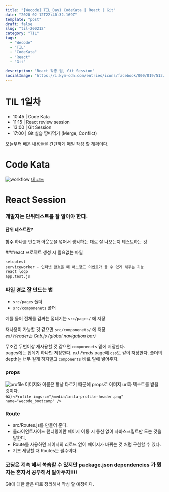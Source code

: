 ```yaml
---
title: "[Wecode] TIL_Day1 CodeKata | React | Git"
date: "2020-02-12T22:40:32.169Z"
template: "post"
draft: false
slug: "til-200212"
category: "TIL"
tags:
  - "Wecode"
  - "TIL"
  - "CodeKata"
  - "React"
  - "Git"
  
description: "React 각종 팁, Git Session"
socialImage: "https://i.kym-cdn.com/entries/icons/facebook/000/019/513/til.jpg"
---
```

<!-- ![workflow](/media/react-logo.png) -->
# TIL 1일차
- 10:45 | Code Kata
- 11:15 | React review session
- 13:00 | Git Session
- 17:00 | Git 실습 땅따먹기 (Merge, Conflict)


오늘부터 배운 내용들을 간단하게 매일 작성 할 계획이다.

# Code Kata
![workflow](/media/code-kata-day3.png)
[내 코드](https://github.com/DanSJKim/code-kata/blob/master/day3.js "Github")


# React Session
### 개발자는 단위테스트를 잘 알아야 한다.
#### 단위 테스트란?
  함수 하나를 인풋과 아웃풋을 넣어서 생각하는 대로 잘 나오는지 테스트하는 것

###react 프로젝트 생성 시 필요없는 파일
```
setuptest   
serviceworker - 인터넷 끊겼을 때 어느정도 이벤트가 돌 수 있게 해주는 기능   
react logo   
app.test.js   
```

### 파일 경로 잘 만드는 법
- `src/pages` 폴더   
- `src/componenets` 폴더

예를 들어 전체를 감싸는 껍데기는 `src/pages/` 에 저장

재사용이 가능할 것 같으면 `src/componenets/` 에 저장   
*ex) Header는 Gnb.js (global navigation bar)*

무조건 두번이상 재사용할 것 같으면 `componenets` 밑에 저장한다.   
pages에는 껍데기 하나만 저장한다. *ex) Feeds*
page에 `css`도 같이 저장한다.
폴더의 depth는 너무 길게 하지말고 `components` 바로 밑에 넣어주자.

### props
![profile](/media/insta-profile-header.png)
이미지와 이름은 항상 다르기 때문에 props로 이미지 url과 텍스트를 받을 것이다.   
ex) `<Profile imgsrc="/media/insta-profile-header.png" name="wecode_bootcamp" />`


### Route
- src/Routes.js를 만들어 준다.   
- 클라이언트사이드 랜더링이란 페이지 이동 시 통신 없이 자바스크립트만 도는 것을 말한다.   
- Route를 사용하면 페이지의 리로드 없이 페이지가 바뀌는 것 처럼 구현할 수 있다.   
- 기초 세팅할 때 Routes는 필수이다.   

### 코딩은 계속 해서 복습할 수 있지만 package.json dependencies 가 뭔지는 혼자서 공부해서 알아두자!!!!

Git에 대한 글은 따로 정리해서 작성 할 예정이다.
